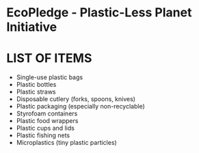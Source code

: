 # EcoPledge - Plastic-Less Planet Initiative 


# LIST OF ITEMS

* Single-use plastic bags
* Plastic bottles
* Plastic straws
* Disposable cutlery (forks, spoons, knives)
* Plastic packaging (especially non-recyclable)
* Styrofoam containers
* Plastic food wrappers
* Plastic cups and lids
* Plastic fishing nets
* Microplastics (tiny plastic particles)
